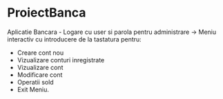 # ProiectBanca

Aplicatie Bancara - Logare cu user si parola pentru administrare -> 
Meniu interactiv cu introducere de la tastatura pentru:
- Creare cont nou
- Vizualizare conturi inregistrate
- Vizualizare cont
- Modificare cont
- Operatii sold
- Exit Meniu.



